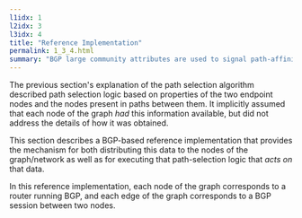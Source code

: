 ```yaml
---
l1idx: 1
l2idx: 3
l3idx: 4
title: "Reference Implementation"
permalink: 1_3_4.html
summary: "BGP large community attributes are used to signal path-affinity-group (PAG) and symmetric-perimeter zone (SPZ) properties of the nodes which originate a prefix into BGP and of the nodes that propagate those routes across the network."
---
```


The previous section's explanation of the path selection algorithm described path selection logic based on properties of the two endpoint nodes and the nodes present in paths between them.  It implicitly assumed that each node of the graph *had* this information available, but did not address the details of how it was obtained.

This section describes a BGP-based reference implementation that provides the mechanism for both distributing this data to the nodes of the graph/network as well as for executing that path-selection logic that *acts on* that data.

In this reference implementation, each node of the graph corresponds to a router running BGP, and each edge of the graph corresponds to a BGP session between two nodes.




